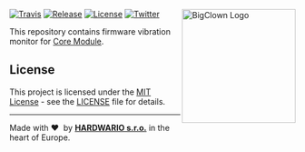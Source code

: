 <a href="https://www.bigclown.com/"><img src="https://bigclown.sirv.com/logo.png" width="200" alt="BigClown Logo" align="right"></a>


[![Travis](https://img.shields.io/travis/bigclownlabs/bcf-skeleton/master.svg)](https://travis-ci.org/bigclownlabs/bcf-skeleton)
[![Release](https://img.shields.io/github/release/bigclownlabs/bcf-skeleton.svg)](https://github.com/bigclownlabs/bcf-skeleton/releases)
[![License](https://img.shields.io/github/license/bigclownlabs/bcf-skeleton.svg)](https://github.com/bigclownlabs/bcf-skeleton/blob/master/LICENSE)
[![Twitter](https://img.shields.io/twitter/follow/BigClownLabs.svg?style=social&label=Follow)](https://twitter.com/BigClownLabs)

This repository contains firmware vibration monitor for [Core Module](https://shop.bigclown.com/core-module).

## License

This project is licensed under the [MIT License](https://opensource.org/licenses/MIT/) - see the [LICENSE](LICENSE) file for details.

---

Made with &#x2764;&nbsp; by [**HARDWARIO s.r.o.**](https://www.hardwario.com/) in the heart of Europe.
